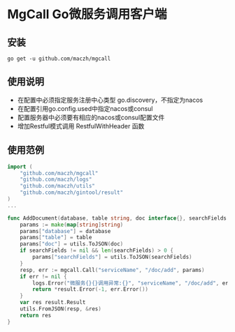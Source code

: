 # MgCall Go微服务调用客户端

## 安装
```shell script
go get -u github.com/maczh/mgcall
```

## 使用说明
+ 在配置中必须指定服务注册中心类型 go.discovery，不指定为nacos
+ 在配置引用go.config.used中指定nacos或consul
+ 配置服务器中必须要有相应的nacos或consul配置文件
+ 增加Restful模式调用 RestfulWithHeader 函数

## 使用范例
```go
import (
    "github.com/maczh/mgcall"
    "github.com/maczh/logs"
    "github.com/maczh/utils"
    "github.com/maczh/gintool/result"
)
...

func AddDocument(database, table string, doc interface{}, searchFields []string) result.Result {
	params := make(map[string]string)
	params["database"] = database
	params["table"] = table
	params["doc"] = utils.ToJSON(doc)
	if searchFields != nil && len(searchFields) > 0 {
		params["searchFields"] = utils.ToJSON(searchFields)
	}
	resp, err := mgcall.Call("serviceName", "/doc/add", params)
	if err != nil {
		logs.Error("微服务{}{}调用异常:{}", "serviceName", "/doc/add", err.Error())
		return *result.Error(-1, err.Error())
	}
	var res result.Result
	utils.FromJSON(resp, &res)
	return res
}

```